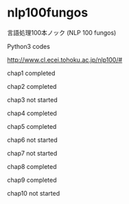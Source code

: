 # nlp100fungos
言語処理100本ノック (NLP 100 fungos)

Python3 codes

http://www.cl.ecei.tohoku.ac.jp/nlp100/#

chap1  completed

chap2  completed

chap3  not started

chap4  completed

chap5  completed

chap6  not started

chap7  not started

chap8  completed

chap9  completed

chap10 not started
